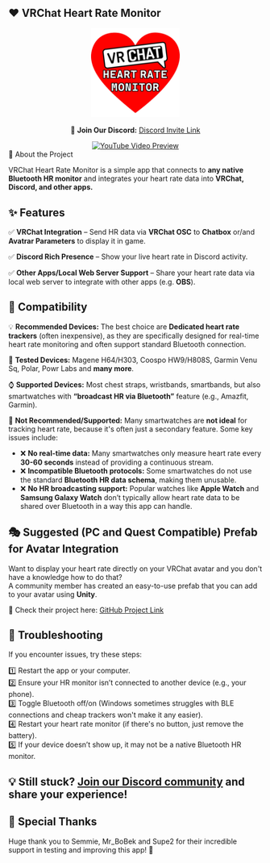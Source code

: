 ## ❤️ VRChat Heart Rate Monitor

<div align="center">
  <img width="35%" src="https://raw.githubusercontent.com/RichardVirgosky/VRChat-Heart-Rate-Monitor/main/Resources/logo.png" alt="VRChat Heart Rate Monitor Logo"/> 
  <p>💬 <b>Join Our Discord:</b> <a href="https://virgosky.com/dc">Discord Invite Link</a></p>  
  <a href="https://www.youtube.com/watch?v=zY7n2854BY8"><img src="https://img.youtube.com/vi/zY7n2854BY8/0.jpg" alt="YouTube Video Preview"/></a>  
</div

## 🚀 About the Project
VRChat Heart Rate Monitor is a simple app that connects to **any native Bluetooth HR monitor** and integrates your heart rate data into **VRChat, Discord, and other apps.**  

## ✨ Features
✅ **VRChat Integration** – Send HR data via **VRChat OSC** to **Chatbox** or/and **Avatrar Parameters** to display it in game.  

✅ **Discord Rich Presence** – Show your live heart rate in Discord activity.  

✅ **Other Apps/Local Web Server Support** – Share your heart rate data via local web server to integrate with other apps (e.g. **OBS**).  

## 📌 Compatibility
💡 **Recommended Devices:** The best choice are **Dedicated heart rate trackers** (often inexpensive), as they are specifically designed for real-time heart rate monitoring and often support standard Bluetooth connection.  

🩻 **Tested Devices:** Magene H64/H303, Coospo HW9/H808S, Garmin Venu Sq, Polar, Powr Labs and **many more**.

⌚ **Supported Devices:** Most chest straps, wristbands, smartbands, but also smartwatches with **“broadcast HR via Bluetooth”** feature (e.g., Amazfit, Garmin).  

🚫 **Not Recommended/Supported:** Many smartwatches are **not ideal** for tracking heart rate, because it's often just a secondary feature. Some key issues include:  
   - ❌ **No real-time data:** Many smartwatches only measure heart rate every **30-60 seconds** instead of providing a continuous stream.  
   - ❌ **Incompatible Bluetooth protocols:** Some smartwatches do not use the standard **Bluetooth HR data schema**, making them unusable.  
   - ❌ **No HR broadcasting support:** Popular watches like **Apple Watch** and **Samsung Galaxy Watch** don’t typically allow heart rate data to be shared over Bluetooth in a way this app can handle.  

## 🎭 Suggested (PC and Quest Compatible) Prefab for Avatar Integration
Want to display your heart rate directly on your VRChat avatar and you don't have a knowledge how to do that?  
A community member has created an easy-to-use prefab that you can add to your avatar using **Unity**.  

🔗 Check their project here: [GitHub Project Link](https://github.com/32294/VRChat_Heart_Rate_Monitor_Prefab_Quest_Compatible)  

## 🔧 Troubleshooting
If you encounter issues, try these steps:  

1️⃣ Restart the app or your computer.  
2️⃣ Ensure your HR monitor isn’t connected to another device (e.g., your phone).  
3️⃣ Toggle Bluetooth off/on (Windows sometimes struggles with BLE connections and cheap trackers won't make it any easier).  
4️⃣ Restart your heart rate monitor (if there's no button, just remove the battery).  
5️⃣ If your device doesn’t show up, it may not be a native Bluetooth HR monitor.  

## 💡 Still stuck? [Join our Discord community](https://virgosky.com/dc) and share your experience!

## 🙌 Special Thanks
Huge thank you to Semmie, Mr_BoBek and Supe2 for their incredible support in testing and improving this app! 🎉